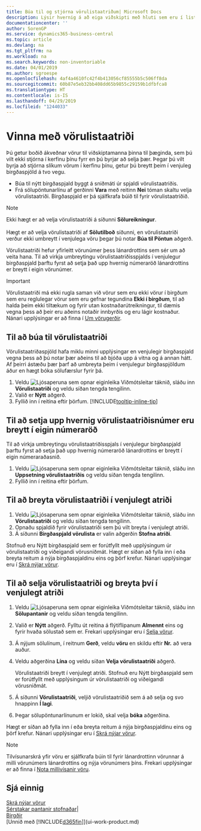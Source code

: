 ```yaml
---
title: Búa til og stjórna vörulistaatriðum| Microsoft Docs
description: Lýsir hvernig á að eiga viðskipti með hluti sem eru í lista seljanda yfir vörur en ekki í eigin lista yfir vörur.
documentationcenter: ''
author: SorenGP
ms.service: dynamics365-business-central
ms.topic: article
ms.devlang: na
ms.tgt_pltfrm: na
ms.workload: na
ms.search.keywords: non-inventoriable
ms.date: 04/01/2019
ms.author: sgroespe
ms.openlocfilehash: 4af4a4610fc42f4b413056cf85555b5c506ff8da
ms.sourcegitcommit: 60b87e5eb32bb408dd65b9855c29159b1dfbfca8
ms.translationtype: HT
ms.contentlocale: is-IS
ms.lasthandoff: 04/29/2019
ms.locfileid: "1244033"
---
```

# <a name="work-with-catalog-items"></a>Vinna með vörulistaatriði
Þú getur boðið ákveðnar vörur til viðskiptamanna þinna til þæginda, sem þú vilt ekki stjórna í kerfinu þínu fyrr en þú byrjar að selja þær. Þegar þú vilt byrja að stjórna slíkum vörum í kerfinu þínu, getur þú breytt þeim í venjuleg birgðaspjöld á tvo vegu.

* Búa til nýtt birgðaspjald byggt á sniðmáti úr spjaldi vörulistaatriðis.
* Frá sölupöntunarlínu af gerðinni **Vara** með reitinn **Nei** tóman skaltu velja vörulistaatriði. Birgðaspjald er þá sjálfkrafa búið til fyrir vörulistaatriðið.

> [!NOTE]  
> Ekki hægt er að velja vörulistaatriði á síðunni **Sölureikningur**.<br /><br />
> Hægt er að velja vörulistaatriði af **Sölutilboð** síðunni, en vörulistaatriði verður ekki umbreytt í venjulega vöru þegar þú notar **Búa til Pöntun** aðgerð.

Vörulistaatriði hefur yfirleitt vörunúmer þess lánardrottins sem sér um að veita hana. Til að virkja umbreytingu vörulistaatriðisspjalds í venjulegur birgðaspjald þarftu fyrst að setja það upp hvernig númeraröð lánardrottins er breytt í eigin vörunúmer.   

> [!Important]
> Vörulistaatriði má ekki rugla saman við vörur sem eru ekki vörur í birgðum sem eru reglulegar vörur sem eru gefnar tegundina **Ekki í birgðum**, til að halda þeim ekki tiltækum og fyrir utan kostnaðarútreikningur, til dæmis vegna þess að þeir eru aðeins notaðir innbyrðis og eru lágir kostnaður. Nánari upplýsingar er að finna í [Um vörugerðir](inventory-about-item-types.md).

## <a name="to-create-a-catalog-item"></a>Til að búa til vörulistaatriði
Vörulistaatriðaspjöld hafa miklu minni upplýsingar en venjulegir birgðaspjald vegna þess að þú notar þær aðeins til að bjóða upp á vitna og á annan hátt. Af þeirri ástæðu þær þarf að umbreyta þeim í venjulegur birgðaspjöldum áður en hægt bóka sölufærslur fyrir þá.

1. Veldu ![Ljósaperuna sem opnar eiginleika Viðmótsleitar](media/ui-search/search_small.png "Segðu mér hvað þú vilt gera") táknið, sláðu inn **Vörulistaatriði** og veldu síðan tengda tengilinn.
2. Valið er **Nýtt** aðgerð.
3. Fyllið inn í reitina eftir þörfum. [!INCLUDE[tooltip-inline-tip](includes/tooltip-inline-tip_md.md)]

## <a name="to-set-up-how-catalog-item-numbers-are-converted-to-your-own-numbering"></a>Til að setja upp hvernig vörulistaatriðisnúmer eru breytt í eigin númeraröð
Til að virkja umbreytingu vörulistaatriðisspjals í venjulegur birgðaspjald þarftu fyrst að setja það upp hvernig númeraröð lánardrottins er breytt í eigin númeraraðasnið.

1. Veldu ![Ljósaperuna sem opnar eiginleika Viðmótsleitar](media/ui-search/search_small.png "Segðu mér hvað þú vilt gera") táknið, sláðu inn **Uppsetning vörulistaatriðis** og veldu síðan tengda tengilinn.
2. Fyllið inn í reitina eftir þörfum.

## <a name="to-convert-a-catalog-item-to-a-normal-item"></a>Til að breyta vörulistaatriði í venjulegt atriði
1. Veldu ![Ljósaperuna sem opnar eiginleika Viðmótsleitar](media/ui-search/search_small.png "Segðu mér hvað þú vilt gera") táknið, sláðu inn **Vörulistaatriði** og veldu síðan tengda tengilinn.
2. Opnaðu spjaldið fyrir vörulistaatriði sem þú vilt breyta í venjulegt atriði.
3. Á síðunni **Birgðaspjald vörulista** er valin aðgerðin **Stofna atriði**.

Stofnuð eru Nýtt birgðaspjald sem er forútfyllt með upplýsingum úr vörulistaatriði og viðeigandi vörusniðmát. Hægt er síðan að fylla inn í eða breyta reitum á nýja birgðaspjaldinu eins og þörf krefur. Nánari upplýsingar eru í [Skrá nýjar vörur](inventory-how-register-new-items.md).

## <a name="to-sell-a-catalog-item-and-convert-it-to-a-normal-item"></a>Til að selja vörulistaatriði og breyta því í venjulegt atriði
1. Veldu ![Ljósaperuna sem opnar eiginleika Viðmótsleitar](media/ui-search/search_small.png "Segðu mér hvað þú vilt gera") táknið, sláðu inn **Sölupantanir** og veldu síðan tengda tengilinn.
2. Valið er **Nýtt** aðgerð. Fylltu út reitina á flýtiflipanum **Almennt** eins og fyrir hvaða sölustað sem er. Frekari upplýsingar eru í [Selja vörur](sales-how-sell-products.md).
3. Á nýjum sölulínum, í reitnum **Gerð**, veldu **vöru** en skildu eftir **Nr.** að vera auður.
4. Veldu aðgerðina **Lína** og veldu síðan **Velja vörulistaatriði** aðgerð.

    Vörulistaatriði breytt í venjulegt atriði. Stofnuð eru Nýtt birgðaspjald sem er forútfyllt með upplýsingum úr vörulistaatriði og viðeigandi vörusniðmát.
5. Á síðunni **Vörulistaatriði**, veljið vörulistaatriðið sem á að selja og svo hnappinn **Í lagi**.
6. Þegar sölupöntunarlínunum er lokið, skal velja **bóka** aðgerðina.

Hægt er síðan að fylla inn í eða breyta reitum á nýja birgðaspjaldinu eins og þörf krefur. Nánari upplýsingar eru í [Skrá nýjar vörur](inventory-how-register-new-items.md).

> [!NOTE]  
>   Tilvísunarskrá yfir vöru er sjálfkrafa búin til fyrir lánardrottinn vörunnar á milli vörunúmers lánardrottins og nýja vörunúmers þíns. Frekari upplýsingar er að finna í [Nota millivísanir vöru](inventory-how-use-item-cross-refs.md).

## <a name="see-also"></a>Sjá einnig
[Skrá nýjar vörur](inventory-how-register-new-items.md)  
[Sérstakar pantanir stofnaðar](sales-how-to-create-special-orders.md)|  
[Birgðir](inventory-manage-inventory.md)  
[Unnið með [!INCLUDE[d365fin](includes/d365fin_md.md)]](ui-work-product.md)
